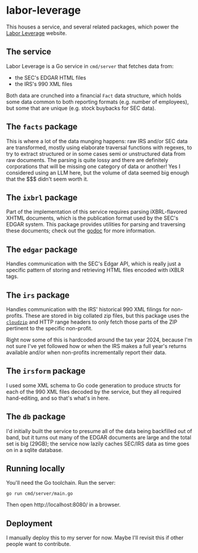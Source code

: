 # labor-leverage

This houses a service, and several related packages, which power the [Labor Leverage](https://bigboy.us/labor-leverage) website.

## The service

Labor Leverage is a Go service in `cmd/server` that fetches data from:

- the SEC's EDGAR HTML files
- the IRS's 990 XML files

Both data are crunched into a financial `Fact` data structure, which holds some data common to both reporting formats (e.g. number of employees), but some that are unique (e.g. stock buybacks for SEC data).

## The `facts` package

This is where a lot of the data munging happens: raw IRS and/or SEC data are transformed, mostly using elaborate traversal functions with regexes, to try to extract structured or in some cases semi or unstructured data from raw documents. The parsing is quite lossy and there are definitely corporations that will be missing one category of data or another! Yes I considered using an LLM here, but the volume of data seemed big enough that the $$$ didn't seem worth it.

## The `ixbrl` package

Part of the implementation of this service requires parsing iXBRL-flavored XHTML documents, which is the publication format used by the SEC's EDGAR system. This package provides utilities for parsing and traversing these documents; check out the [godoc](https://pkg.go.dev/github.com/saranrapjs/labor-leverage/pkg/ixbrl) for more information.

## The `edgar` package

Handles communication with the SEC's Edgar API, which is really just a specific pattern of storing and retrieving HTML files encoded with iXBLR tags.

## The `irs` package

Handles communication with the IRS' historical 990 XML filings for non-profits. These are stored in big collated zip files, but this package uses the [`cloudzip`](https://github.com/ozkatz/cloudzip) and HTTP range headers to only fetch those parts of the ZIP pertinent to the specific non-profit.

Right now some of this is hardcoded around the tax year 2024, because I'm not sure I've yet followed how or when the IRS makes a full year's returns available and/or when non-profits incrementally report their data.

## The `irsform` package

I used some XML schema to Go code generation to produce structs for each of the 990 XML files decoded by the service, but they all required hand-editing, and so that's what's in here.

## The `db` package

I'd initially built the service to presume all of the data being backfilled out of band, but it turns out many of the EDGAR documents are large and the total set is big (29GB); the service now lazily caches SEC/IRS data as time goes on in a sqlite database.

## Running locally

You'll need the Go toolchain. Run the server:

```shell
go run cmd/server/main.go
```

Then open http://localhost:8080/ in a browser.

## Deployment

I manually deploy this to my server for now. Maybe I'll revisit this if other people want to contribute.
